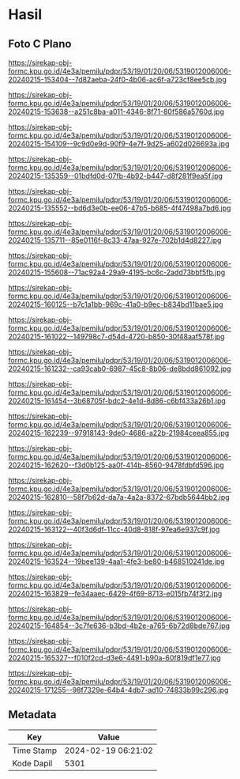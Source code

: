 # Hasil

## Foto C Plano

https://sirekap-obj-formc.kpu.go.id/4e3a/pemilu/pdpr/53/19/01/20/06/5319012006006-20240215-153404--7d82aeba-24f0-4b06-ac6f-a723cf8ee5cb.jpg

https://sirekap-obj-formc.kpu.go.id/4e3a/pemilu/pdpr/53/19/01/20/06/5319012006006-20240215-153638--a251c8ba-a011-4346-8f71-80f586a5760d.jpg

https://sirekap-obj-formc.kpu.go.id/4e3a/pemilu/pdpr/53/19/01/20/06/5319012006006-20240215-154109--9c9d0e9d-90f9-4e7f-9d25-a602d026693a.jpg

https://sirekap-obj-formc.kpu.go.id/4e3a/pemilu/pdpr/53/19/01/20/06/5319012006006-20240215-135359--01bdfd0d-07fb-4b92-b447-d8f281f9ea5f.jpg

https://sirekap-obj-formc.kpu.go.id/4e3a/pemilu/pdpr/53/19/01/20/06/5319012006006-20240215-135552--bd6d3e0b-ee06-47b5-b685-4f47498a7bd6.jpg

https://sirekap-obj-formc.kpu.go.id/4e3a/pemilu/pdpr/53/19/01/20/06/5319012006006-20240215-135711--85e0116f-8c33-47aa-927e-702b1d4d8227.jpg

https://sirekap-obj-formc.kpu.go.id/4e3a/pemilu/pdpr/53/19/01/20/06/5319012006006-20240215-155608--71ac92a4-29a9-4195-bc6c-2add73bbf5fb.jpg

https://sirekap-obj-formc.kpu.go.id/4e3a/pemilu/pdpr/53/19/01/20/06/5319012006006-20240215-160125--b7c1a1bb-969c-41a0-b9ec-b834bd11bae5.jpg

https://sirekap-obj-formc.kpu.go.id/4e3a/pemilu/pdpr/53/19/01/20/06/5319012006006-20240215-161022--149798c7-d54d-4720-b850-30f48aaf578f.jpg

https://sirekap-obj-formc.kpu.go.id/4e3a/pemilu/pdpr/53/19/01/20/06/5319012006006-20240215-161232--ca93cab0-6987-45c8-8b06-de8bdd861092.jpg

https://sirekap-obj-formc.kpu.go.id/4e3a/pemilu/pdpr/53/19/01/20/06/5319012006006-20240215-161454--3b68705f-bdc2-4e1d-8d86-c6bf433a26b1.jpg

https://sirekap-obj-formc.kpu.go.id/4e3a/pemilu/pdpr/53/19/01/20/06/5319012006006-20240215-162239--97918143-9de0-4686-a22b-21984ceea855.jpg

https://sirekap-obj-formc.kpu.go.id/4e3a/pemilu/pdpr/53/19/01/20/06/5319012006006-20240215-162620--f3d0b125-aa0f-414b-8560-9478fdbfd596.jpg

https://sirekap-obj-formc.kpu.go.id/4e3a/pemilu/pdpr/53/19/01/20/06/5319012006006-20240215-162810--58f7b62d-da7a-4a2a-8372-67bdb5644bb2.jpg

https://sirekap-obj-formc.kpu.go.id/4e3a/pemilu/pdpr/53/19/01/20/06/5319012006006-20240215-163122--40f3d6df-11cc-40d8-818f-97ea6e937c9f.jpg

https://sirekap-obj-formc.kpu.go.id/4e3a/pemilu/pdpr/53/19/01/20/06/5319012006006-20240215-163524--19bee139-4aa1-4fe3-be80-b468510241de.jpg

https://sirekap-obj-formc.kpu.go.id/4e3a/pemilu/pdpr/53/19/01/20/06/5319012006006-20240215-163829--fe34aaec-6429-4f69-8713-e015fb74f3f2.jpg

https://sirekap-obj-formc.kpu.go.id/4e3a/pemilu/pdpr/53/19/01/20/06/5319012006006-20240215-164854--3c7fe636-b3bd-4b2e-a765-6b72d8bde767.jpg

https://sirekap-obj-formc.kpu.go.id/4e3a/pemilu/pdpr/53/19/01/20/06/5319012006006-20240215-165327--f010f2cd-d3e6-4491-b90a-60f819df1e77.jpg

https://sirekap-obj-formc.kpu.go.id/4e3a/pemilu/pdpr/53/19/01/20/06/5319012006006-20240215-171255--98f7329e-64b4-4db7-ad10-74833b99c296.jpg


## Metadata

| Key        | Value               |
| ---------- | ------------------- |
| Time Stamp | 2024-02-19 06:21:02 |
| Kode Dapil | 5301                |



